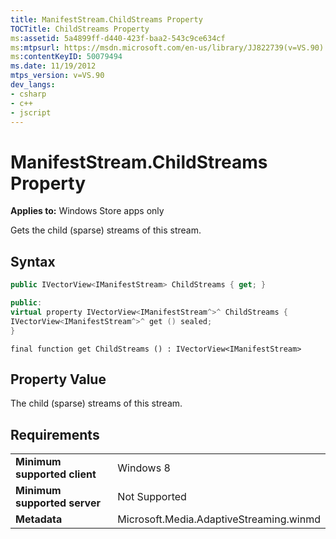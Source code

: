 ```yaml
---
title: ManifestStream.ChildStreams Property
TOCTitle: ChildStreams Property
ms:assetid: 5a4899ff-d440-423f-baa2-543c9ce634cf
ms:mtpsurl: https://msdn.microsoft.com/en-us/library/JJ822739(v=VS.90)
ms:contentKeyID: 50079494
ms.date: 11/19/2012
mtps_version: v=VS.90
dev_langs:
- csharp
- c++
- jscript
---
```


# ManifestStream.ChildStreams Property

**Applies to:** Windows Store apps only

Gets the child (sparse) streams of this stream.

## Syntax

``` csharp
public IVectorView<IManifestStream> ChildStreams { get; }
```

``` c++
public:
virtual property IVectorView<IManifestStream^>^ ChildStreams {
IVectorView<IManifestStream^>^ get () sealed;
}
```

``` jscript
final function get ChildStreams () : IVectorView<IManifestStream>
```

## Property Value

The child (sparse) streams of this stream.

## Requirements

|||
|--- |--- |
|**Minimum supported client**|Windows 8|
|**Minimum supported server**|Not Supported|
|**Metadata**|Microsoft.Media.AdaptiveStreaming.winmd|

